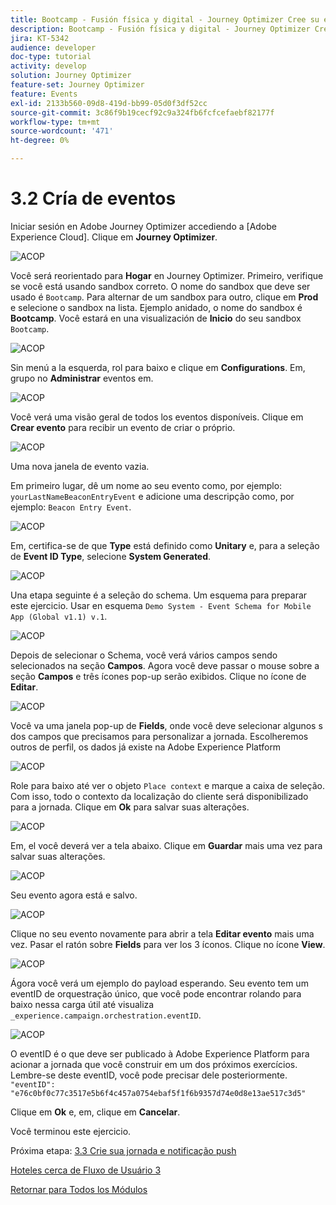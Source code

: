 ```yaml
---
title: Bootcamp - Fusión física y digital - Journey Optimizer Cree su evento - Argentina
description: Bootcamp - Fusión física y digital - Journey Optimizer Cree su evento - Argentina
jira: KT-5342
audience: developer
doc-type: tutorial
activity: develop
solution: Journey Optimizer
feature-set: Journey Optimizer
feature: Events
exl-id: 2133b560-09d8-419d-bb99-05d0f3df52cc
source-git-commit: 3c86f9b19cecf92c9a324fb6fcfcefaebf82177f
workflow-type: tm+mt
source-wordcount: '471'
ht-degree: 0%

---
```


# 3.2 Cría de eventos

Iniciar sesión en Adobe Journey Optimizer accediendo a [Adobe Experience Cloud]. Clique em **Journey Optimizer**.

![ACOP](./images/acophome.png)

Você será reorientado para **Hogar** en Journey Optimizer. Primeiro, verifique se você está usando sandbox correto. O nome do sandbox que deve ser usado é `Bootcamp`. Para alternar de um sandbox para outro, clique em **Prod** e selecione o sandbox na lista. Ejemplo anidado, o nome do sandbox é **Bootcamp**. Você estará en una visualización de **Inicio** do seu sandbox `Bootcamp`.

![ACOP](./images/acoptriglp.png)

Sin menú a la esquerda, rol para baixo e clique em **Configurations**. Em, grupo no **Administrar** eventos em.

![ACOP](./images/acopmenu.png)

Você verá uma visão geral de todos los eventos disponíveis. Clique em **Crear evento** para recibir un evento de criar o próprio.

![ACOP](./images/emptyevent.png)

Uma nova janela de evento vazia.

Em primeiro lugar, dê um nome ao seu evento como, por ejemplo: `yourLastNameBeaconEntryEvent` e adicione uma descripção como, por ejemplo: `Beacon Entry Event`.

![ACOP](./images/eventdescription.png)

Em, certifica-se de que **Type** está definido como **Unitary** e, para a seleção de **Event ID Type**, selecione **System Generated**.

![ACOP](./images/eventidtype.png)

Una etapa seguinte é a seleção do schema. Um esquema para preparar este ejercicio. Usar en esquema `Demo System - Event Schema for Mobile App (Global v1.1) v.1`.

![ACOP](./images/eventschema.png)

Depois de selecionar o Schema, você verá vários campos sendo selecionados na seção **Campos**. Agora você deve passar o mouse sobre a seção **Campos** e três ícones pop-up serão exibidos. Clique no ícone de **Editar**.

![ACOP](./images/eventpayload.png)

Você va uma janela pop-up de **Fields**, onde você deve selecionar algunos s dos campos que precisamos para personalizar a jornada. Escolheremos outros de perfil, os dados já existe na Adobe Experience Platform

![ACOP](./images/eventfields.png)

Role para baixo até ver o objeto `Place context` e marque a caixa de seleção. Com isso, todo o contexto da localização do cliente será disponibilizado para a jornada. Clique em **Ok** para salvar suas alterações.

![ACOP](./images/eventpayloadbr.png)

Em, el você deverá ver a tela abaixo. Clique em **Guardar** mais uma vez para salvar suas alterações.

![ACOP](./images/eventsave.png)

Seu evento agora está e salvo.

![ACOP](./images/eventdone.png)

Clique no seu evento novamente para abrir a tela **Editar evento** mais uma vez. Pasar el ratón sobre **Fields** para ver los 3 íconos. Clique no ícone **View**.

![ACOP](./images/viewevent.png)

Ágora você verá um ejemplo do payload esperando.
Seu evento tem um eventID de orquestração único, que você pode encontrar rolando para baixo nessa carga útil até visualiza `_experience.campaign.orchestration.eventID`.

![ACOP](./images/payloadeventID.png)

O eventID é o que deve ser publicado à Adobe Experience Platform para acionar a jornada que você construir em um dos próximos exercícios. Lembre-se deste eventID, você pode precisar dele posteriormente.
`"eventID": "e76c0bf0c77c3517e5b6f4c457a0754ebaf5f1f6b9357d74e0d8e13ae517c3d5"`

Clique em **Ok** e, em, clique em **Cancelar**.

Você terminou este ejercicio.

Próxima etapa: [3.3 Crie sua jornada e notificação push](./ex3.md)

[Hoteles cerca de Fluxo de Usuário 3](./uc3.md)

[Retornar para Todos los Módulos](../../overview.md)
